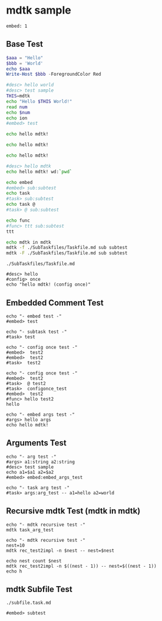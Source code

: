 # mdtk sample

~~~taskconfig:group-order
embed: 1
~~~

## Base Test

```powershell task::hello
$aaa = "Hello"
$bbb = 'World'
echo $aaa
Write-Host $bbb -ForegroundColor Red
```

```bash task::hello_world  -- aaa
#desc> hello world
#desc> test sample
THIS=mdtk
echo "Hello $THIS World!"
read num
echo $num
echo ion
#embed> test
```

```bash task::tt -- [t priority:5] 最もシンプルなテスト
echo hello mdtk!
```

```bash task::tt -- [t priority:-4] 最もシンプルなテスト
echo hello mdtk!
```

```bash task::tt -- [t priority:-4] 最もシンプルなテスト
echo hello mdtk!
```

```bash task::test -- [t] mdtk first test 日本語のテキストサンプルです
#desc> hello mdtk
echo hello mdtk! wd:`pwd`

echo embed
#embed> sub:subtest
echo task
#task> sub:subtest
echo task @
#task> @ sub:subtest

echo func
#func> ttt sub:subtest
ttt

echo mdtk in mdtk
mdtk -f ./SubTaskfiles/Taskfile.md sub subtest
mdtk -F ./SubTaskfiles/Taskfile.md sub subtest
```

```taskfile
./SubTaskfiles/Taskfile.md
```

```task::test2 -- [t]
#desc> hello
#config> once
echo "hello mdtk! (config once)"
```

## Embedded Comment Test

```task:embed:embed_test   mdtk embed test
echo "- embed test -"
#embed> test
```

```task:embed:subtask_test   mdtk subtask test
echo "- subtask test -"
#task> test
```

```task:embed:configonce_test   mdtk config once test
echo "- config once test -"
#embed>  test2
#embed>  test2
#task>  test2
```

```task:embed:configonce_test2   mdtk config once test2 (task)
echo "- config once test -"
#embed>  test2
#task>  @ test2
#task>  configonce_test
#embed>  test2
#func> hello test2
hello
```

```task:embed:embed_args_test   embedded coment args is used at help
echo "- embed args test -"
#args> hello args
echo hello mdtk!
```

## Arguments Test

```task:args:arg_test   mdtk arg test (args_ex: -- a1=hello a2=world)
echo "- arg test -"
#args> a1:string a2:string
#desc> test sample
echo a1=$a1 a2=$a2
#embed> embed:embed_args_test
```

```task:args:task_arg_test   mdtk task arg test
echo "- task arg test -"
#task> args:arg_test -- a1=hello a2=world
```

## Recursive mdtk Test (mdtk in mdtk)

```task:rec:rec_test   mdtk recursive test (mdtk in mdtk)
echo "- mdtk recursive test -"
mdtk task_arg_test
```

```task:rec:rec_test2   mdtk recursive test2 (mdtk in mdtk)
echo "- mdtk recursive test -"
nest=10
mdtk rec_test2impl -n $nest -- nest=$nest
```

```task:rec:rec_test2impl   mdtk recursive test2 implement (mdtk in mdtk)
echo nest count $nest
mdtk rec_test2impl -n $((nest - 1)) -- nest=$((nest - 1))
echo h
```

## mdtk Subfile Test

```taskfile
./subfile.task.md
```

```task:subfile:subfiletest mdtk sub taskfile test
#embed> subtest
```


